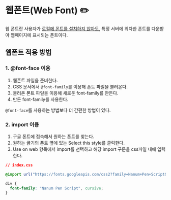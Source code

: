 # 웹폰트(Web Font) :pencil2:

웹 폰트란 사용자가 <span style="text-decoration: underline">로컬에 폰트를 설치하지 않아도</span>, 특정 서버에 위차한 폰트를 다운받아 웹페이지에 표시되는 폰트이다.

## 웹폰트 적용 방법

### 1. @font-face 이용

1. 웹폰트 파일을 준비한다.
2. CSS 문서에서 `@font-family`를 이용해 폰트 파일을 불러온다.
3. 불러온 폰트 파일을 이용해 새로운 font-family를 만든다.
4. 만든 font-family를 사용한다.

`@font-face`를 사용하는 방법보다 더 간편한 방법이 있다.

### 2. import 이용

1. 구글 폰트에 접속해서 원하는 폰트를 찾는다.
2. 원하는 굵기의 폰트 옆에 있는 Select this style를 클릭한다.
3. Use on web 항목에서 import를 선택하고 해당 import 구문을 css파일 내에 입력한다.

```css
// index.css

@import url("https://fonts.googleapis.com/css2?family=Nanum+Pen+Script&display=swap");

div {
  font-family: "Nanum Pen Script", cursive;
}
```
